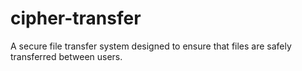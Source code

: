 # cipher-transfer
A secure file transfer system designed to ensure that files are safely transferred between users.
